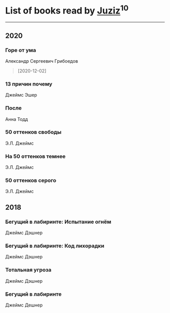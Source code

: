 # List of books read by [Juziz](http://vk.com/id396008489)<sup>10</sup>
---

## 2020

### Горе от ума
Александр Сергеевич Грибоедов
> [2020-12-02] 


### 13 причин почему
Джеймс Эшер


### После
Анна Тодд


### 50 оттенков свободы
Э.Л. Джеймс


### На 50 оттенков темнее
Э.Л. Джеймс


### 50 оттенков серого
Э.Л. Джеймс



## 2018

### Бегущий в лабиринте: Испытание огнём
Джеймс Дэшнер


### Бегущий в лабиринте: Код лихорадки
Джеймс Дэшнер


### Тотальная угроза
Джеймс Дэшнер


### Бегущий в лабиринте
Джеймс Дешнер




